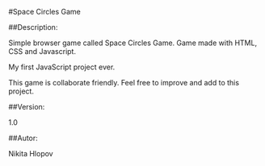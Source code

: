 #Space Circles Game

##Description:

Simple browser game called Space Circles Game.
Game made with HTML, CSS and Javascript.

My first JavaScript project ever.

This game is collaborate friendly. Feel free to improve and add to this project.

##Version:

1.0

##Autor:

Nikita Hlopov
